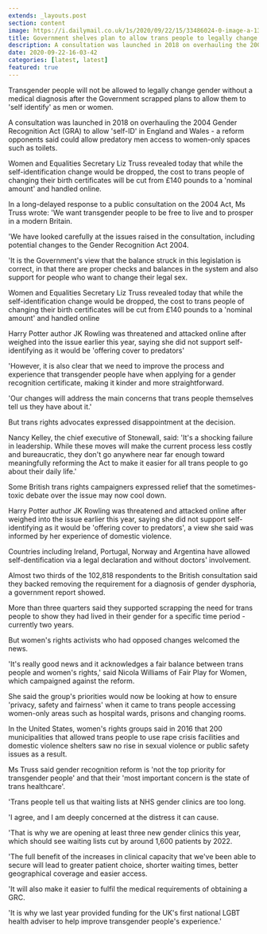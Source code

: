 ```yaml
---
extends: _layouts.post
section: content
image: https://i.dailymail.co.uk/1s/2020/09/22/15/33486024-0-image-a-13_1600785949590.jpg 
title: Government shelves plan to allow trans people to legally change gender without a medical diagnosis 
description: A consultation was launched in 2018 on overhauling the 2004 Gender Recognition Act - a reform opponents said could allow predatory men access to women-only spaces such as toilets. 
date: 2020-09-22-16-03-42 
categories: [latest, latest] 
featured: true 
--- 
```

Transgender people will not be allowed to legally change gender without a medical diagnosis after the Government scrapped plans to allow them to 'self identify' as men or women.

A consultation was launched in 2018 on overhauling the 2004 Gender Recognition Act (GRA) to allow 'self-ID' in England and Wales - a reform opponents said could allow predatory men access to women-only spaces such as toilets.

Women and Equalities Secretary Liz Truss revealed today that while the self-identification change would be dropped, the cost to trans people of changing their birth certificates will be cut from £140 pounds to a 'nominal amount' and handled online.   

In a long-delayed response to a public consultation on the 2004 Act, Ms Truss wrote: 'We want transgender people to be free to live and to prosper in a modern Britain.

'We have looked carefully at the issues raised in the consultation, including potential changes to the Gender Recognition Act 2004.

'It is the Government's view that the balance struck in this legislation is correct, in that there are proper checks and balances in the system and also support for people who want to change their legal sex.

Women and Equalities Secretary Liz Truss revealed today that while the self-identification change would be dropped, the cost to trans people of changing their birth certificates will be cut from £140 pounds to a 'nominal amount' and handled online

Harry Potter author JK Rowling was threatened and attacked online after weighed into the issue earlier this year, saying she did not support self-identifying as it would be 'offering cover to predators'

'However, it is also clear that we need to improve the process and experience that transgender people have when applying for a gender recognition certificate, making it kinder and more straightforward.

'Our changes will address the main concerns that trans people themselves tell us they have about it.'

But trans rights advocates expressed disappointment at the decision.

Nancy Kelley, the chief executive of Stonewall, said: 'It's a shocking failure in leadership. While these moves will make the current process less costly and bureaucratic, they don't go anywhere near far enough toward meaningfully reforming the Act to make it easier for all trans people to go about their daily life.'

Some British trans rights campaigners expressed relief that the sometimes-toxic debate over the issue may now cool down.

Harry Potter author JK Rowling was threatened and attacked online after weighed into the issue earlier this year, saying she did not support self-identifying as it would be 'offering cover to predators', a view she said was informed by her experience of domestic violence. 

Countries including Ireland, Portugal, Norway and Argentina have allowed self-dentification via a legal declaration and without doctors' involvement.

Almost two thirds of the 102,818 respondents to the British consultation said they backed removing the requirement for a diagnosis of gender dysphoria, a government report showed.

More than three quarters said they supported scrapping the need for trans people to show they had lived in their gender for a specific time period - currently two years.

But women's rights activists who had opposed changes welcomed the news.

'It's really good news and it acknowledges a fair balance between trans people and women's rights,' said Nicola Williams of Fair Play for Women, which campaigned against the reform.

She said the group's priorities would now be looking at how to ensure 'privacy, safety and fairness' when it came to trans people accessing women-only areas such as hospital wards, prisons and changing rooms.

In the United States, women's rights groups said in 2016 that 200 municipalities that allowed trans people to use rape crisis facilities and domestic violence shelters saw no rise in sexual violence or public safety issues as a result.

Ms Truss said gender recognition reform is 'not the top priority for transgender people' and that their 'most important concern is the state of trans healthcare'.

'Trans people tell us that waiting lists at NHS gender clinics are too long.

'I agree, and I am deeply concerned at the distress it can cause.

'That is why we are opening at least three new gender clinics this year, which should see waiting lists cut by around 1,600 patients by 2022.

'The full benefit of the increases in clinical capacity that we've been able to secure will lead to greater patient choice, shorter waiting times, better geographical coverage and easier access.

'It will also make it easier to fulfil the medical requirements of obtaining a GRC.

'It is why we last year provided funding for the UK's first national LGBT health adviser to help improve transgender people's experience.' 


